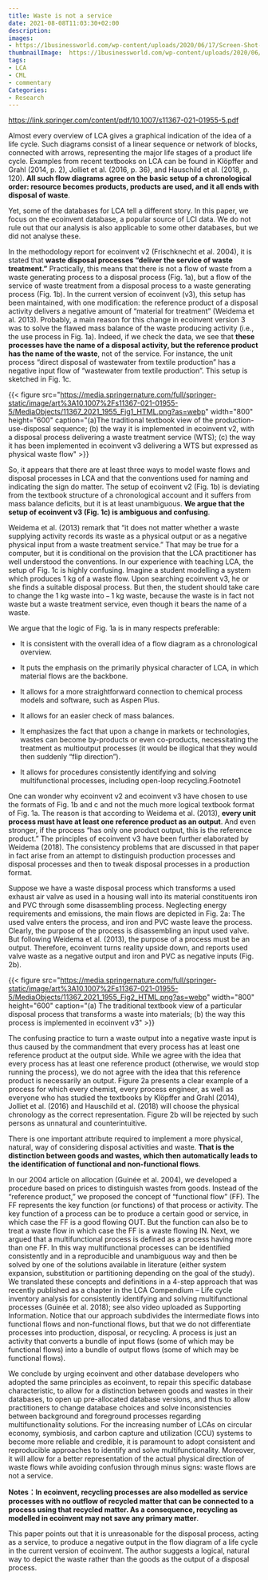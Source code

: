 ```yaml
---
title: Waste is not a service
date: 2021-08-08T11:03:30+02:00
description:
images:
- https://1businessworld.com/wp-content/uploads/2020/06/17/Screen-Shot-2020-06-17-at-4.55.08-PM.png
thumbnailImage:  https://1businessworld.com/wp-content/uploads/2020/06/17/Screen-Shot-2020-06-17-at-4.55.08-PM.png
tags:
- LCA
- CML
- commentary
Categories:
- Research
---
```


https://link.springer.com/content/pdf/10.1007/s11367-021-01955-5.pdf

Almost every overview of LCA gives a graphical indication of the idea of a life cycle. Such diagrams consist of a linear sequence or network of blocks, connected with arrows, representing the major life stages of a product life cycle. Examples from recent textbooks on LCA can be found in Klöpffer and Grahl (2014, p. 2), Jolliet et al. (2016, p. 36), and Hauschild et al. (2018, p. 120). **All such flow diagrams agree on the basic setup of a chronological order: resource becomes products, products are used, and it all ends with disposal of waste**.

Yet, some of the databases for LCA tell a different story. In this paper, we focus on the ecoinvent database, a popular source of LCI data. We do not rule out that our analysis is also applicable to some other databases, but we did not analyse these.

In the methodology report for ecoinvent v2 (Frischknecht et al. 2004), it is stated that **waste disposal processes “deliver the service of waste treatment.”** Practically, this means that there is not a flow of waste from a waste generating process to a disposal process (Fig. 1a), but a flow of the service of waste treatment from a disposal process to a waste generating process (Fig. 1b). In the current version of ecoinvent (v3), this setup has been maintained, with one modification: the reference product of a disposal activity delivers a negative amount of “material for treatment” (Weidema et al. 2013). Probably, a main reason for this change in ecoinvent version 3 was to solve the flawed mass balance of the waste producing activity (i.e., the use process in Fig. 1a). Indeed, if we check the data, we see that **these processes have the name of a disposal activity, but the reference product has the name of the waste**, not of the service. For instance, the unit process “direct disposal of wastewater from textile production” has a negative input flow of “wastewater from textile production”. This setup is sketched in Fig. 1c.

{{< figure src="https://media.springernature.com/full/springer-static/image/art%3A10.1007%2Fs11367-021-01955-5/MediaObjects/11367_2021_1955_Fig1_HTML.png?as=webp" width="800" height="600" caption="(a)The traditional textbook view of the production-use-disposal sequence; (b) the way it is implemented in ecoinvent v2, with a disposal process delivering a waste treatment service (WTS); (c) the way it has been implemented in ecoinvent v3 delivering a WTS but expressed as physical waste flow" >}}

So, it appears that there are at least three ways to model waste flows and disposal processes in LCA and that the conventions used for naming and indicating the sign do matter. The setup of ecoinvent v2 (Fig. 1b) is deviating from the textbook structure of a chronological account and it suffers from mass balance deficits, but it is at least unambiguous. **We argue that the setup of ecoinvent v3 (Fig. 1c) is ambiguous and confusing**.

Weidema et al. (2013) remark that “it does not matter whether a waste supplying activity records its waste as a physical output or as a negative physical input from a waste treatment service.” That may be true for a computer, but it is conditional on the provision that the LCA practitioner has well understood the conventions. In our experience with teaching LCA, the setup of Fig. 1c is highly confusing. Imagine a student modelling a system which produces 1 kg of a waste flow. Upon searching ecoinvent v3, he or she finds a suitable disposal process. But then, the student should take care to change the 1 kg waste into − 1 kg waste, because the waste is in fact not waste but a waste treatment service, even though it bears the name of a waste.

We argue that the logic of Fig. 1a is in many respects preferable:

* It is consistent with the overall idea of a flow diagram as a chronological overview.

* It puts the emphasis on the primarily physical character of LCA, in which material flows are the backbone.

* It allows for a more straightforward connection to chemical process models and software, such as Aspen Plus.

* It allows for an easier check of mass balances.

* It emphasizes the fact that upon a change in markets or technologies, wastes can become by-products or even co-products, necessitating the treatment as multioutput processes (it would be illogical that they would then suddenly “flip direction”).

* It allows for procedures consistently identifying and solving multifunctional processes, including open-loop recycling.Footnote1

One can wonder why ecoinvent v2 and ecoinvent v3 have chosen to use the formats of Fig. 1b and c and not the much more logical textbook format of Fig. 1a. The reason is that according to Weidema et al. (2013), **every unit process must have at least one reference product as an output**. And even stronger, if the process “has only one product output, this is the reference product.” The principles of ecoinvent v3 have been further elaborated by Weidema (2018). The consistency problems that are discussed in that paper in fact arise from an attempt to distinguish production processes and disposal processes and then to tweak disposal processes in a production format.

Suppose we have a waste disposal process which transforms a used exhaust air valve as used in a housing wall into its material constituents iron and PVC through some disassembling process. Neglecting energy requirements and emissions, the main flows are depicted in Fig. 2a: The used valve enters the process, and iron and PVC waste leave the process. Clearly, the purpose of the process is disassembling an input used valve. But following Weidema et al. (2013), the purpose of a process must be an output. Therefore, ecoinvent turns reality upside down, and reports used valve waste as a negative output and iron and PVC as negative inputs (Fig. 2b).

{{< figure src="https://media.springernature.com/full/springer-static/image/art%3A10.1007%2Fs11367-021-01955-5/MediaObjects/11367_2021_1955_Fig2_HTML.png?as=webp" width="800" height="600" caption="(a) The traditional textbook view of a particular disposal process that transforms a waste into materials; (b) the way this process is implemented in ecoinvent v3" >}}

The confusing practice to turn a waste output into a negative waste input is thus caused by the commandment that every process has at least one reference product at the output side. While we agree with the idea that every process has at least one reference product (otherwise, we would stop running the process), we do not agree with the idea that this reference product is necessarily an output. Figure 2a presents a clear example of a process for which every chemist, every process engineer, as well as everyone who has studied the textbooks by Klöpffer and Grahl (2014), Jolliet et al. (2016) and Hauschild et al. (2018) will choose the physical chronology as the correct representation. Figure 2b will be rejected by such persons as unnatural and counterintuitive.

There is one important attribute required to implement a more physical, natural, way of considering disposal activities and waste. **That is the distinction between goods and wastes, which then automatically leads to the identification of functional and non-functional flows**.

In our 2004 article on allocation (Guinée et al. 2004), we developed a procedure based on prices to distinguish wastes from goods. Instead of the “reference product,” we proposed the concept of “functional flow” (FF). The FF represents the key function (or functions) of that process or activity. The key function of a process can be to produce a certain good or service, in which case the FF is a good flowing OUT. But the function can also be to treat a waste flow in which case the FF is a waste flowing IN. Next, we argued that a multifunctional process is defined as a process having more than one FF. In this way multifunctional processes can be identified consistently and in a reproducible and unambiguous way and then be solved by one of the solutions available in literature (either system expansion, substitution or partitioning depending on the goal of the study). We translated these concepts and definitions in a 4-step approach that was recently published as a chapter in the LCA Compendium – Life cycle inventory analysis for consistently identifying and solving multifunctional processes (Guinée et al. 2018); see also video uploaded as Supporting Information. Notice that our approach subdivides the intermediate flows into functional flows and non-functional flows, but that we do not differentiate processes into production, disposal, or recycling. A process is just an activity that converts a bundle of input flows (some of which may be functional flows) into a bundle of output flows (some of which may be functional flows).

We conclude by urging ecoinvent and other database developers who adopted the same principles as ecoinvent, to repair this specific database characteristic, to allow for a distinction between goods and wastes in their databases, to open up pre-allocated database versions, and thus to allow practitioners to change database choices and solve inconsistencies between background and foreground processes regarding multifunctionality solutions. For the increasing number of LCAs on circular economy, symbiosis, and carbon capture and utilization (CCU) systems to become more reliable and credible, it is paramount to adopt consistent and reproducible approaches to identify and solve multifunctionality. Moreover, it will allow for a better representation of the actual physical direction of waste flows while avoiding confusion through minus signs: waste flows are not a service.

**Notes：In ecoinvent, recycling processes are also modelled as service processes with no outflow of recycled matter that can be connected to a process using that recycled matter. As a consequence, recycling as modelled in ecoinvent may not save any primary matter**.

This paper points out that it is unreasonable for the disposal process, acting as a service, to produce a negative output in the flow diagram of a life cycle in the current version of ecoinvent. The author suggests a logical, natural way to depict the waste rather than the goods as the output of a disposal process. 
